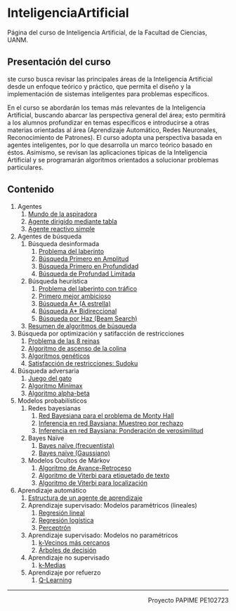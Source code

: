 # InteligenciaArtificial
Página del curso de Inteligencia Artificial, de la Facultad de Ciencias, UANM.

## Presentación del curso
ste curso busca revisar las principales áreas de la Inteligencia Artificial desde un enfoque teórico y práctico, que permita el diseño y la implementación de sistemas inteligentes para problemas específicos.

En el curso se abordarán los temas más relevantes de la Inteligencia Artificial, buscando abarcar las perspectiva general del área; esto permitirá a los alumnos profundizar en temas específicos e introducirse a otras materias orientadas al área (Aprendizaje Automático, Redes Neuronales, Reconocimiento de Patrones). El curso adopta una perspectiva basada en agentes inteligentes, por lo que desarrolla un marco teórico basado en éstos. Asimismo, se revisan las aplicaciones típicas de la Inteligencia Artificial y se programarán algoritmos orientados a solucionar problemas particulares.

## Contenido

1. Agentes
    1. [Mundo de la aspiradora](https://VictorMijangosDeLaCruz.github.io/InteligenciaArtificial/01%20Agentes/01%20VacuumWorld.html)
    2. [Agente dirigido mediante tabla](https://VictorMijangosDeLaCruz.github.io/InteligenciaArtificial/01%20Agentes/02%20TableDrivenAgent.html)
    3. [Agente reactivo simple](https://VictorMijangosDeLaCruz.github.io/InteligenciaArtificial/01%20Agentes/03%20SimpleReflexAgent.html)
2. Agentes de búsqueda
    1. Búsqueda desinformada
        1. [Problema del laberinto](https://VictorMijangosDeLaCruz.github.io/InteligenciaArtificial/02%20Busqueda/01%20MazeProblem.html)
        2. [Búsqueda Primero en Amplitud](https://VictorMijangosDeLaCruz.github.io/InteligenciaArtificial/02%20Busqueda/02%20BreadthFirstSearch.html)
        3. [Búsqueda Primero en Profundidad](https://VictorMijangosDeLaCruz.github.io/InteligenciaArtificial/02%20Busqueda/03%20DepthFirstSearch.html)
        4. [Búsqueda de Profundad Limitada](https://VictorMijangosDeLaCruz.github.io/InteligenciaArtificial/02%20Busqueda/04%20DepthLimitedSearch.html)
    2. Búsqueda heurística
        1. [Problema del laberinto con tráfico](https://VictorMijangosDeLaCruz.github.io/InteligenciaArtificial/02%20Busqueda/05%20TrafficMazeSimulator.html)
        2. [Primero mejor ambicioso](https://VictorMijangosDeLaCruz.github.io/InteligenciaArtificial/02%20Busqueda/06%20GreedyBestFirstSearch.html)
        3. [Búsqueda A* (A estrella)](https://VictorMijangosDeLaCruz.github.io/InteligenciaArtificial/02%20Busqueda/07%20AStar.html)
        4. [Búsqueda A* Bidireccional](https://VictorMijangosDeLaCruz.github.io/InteligenciaArtificial/02%20Busqueda/08%20BidirectionalAStar.html)
        5. [Búsqueda por Haz (Beam Search)](https://VictorMijangosDeLaCruz.github.io/InteligenciaArtificial/02%20Busqueda/09%20BeamSearch.html)
    3. [Resumen de algoritmos de búsqueda](https://VictorMijangosDeLaCruz.github.io/InteligenciaArtificial/02%20Busqueda/10%20ResumenBusqueda.html)
3. Búsqueda por optimización y satifacción de restricciones
    1. [Problema de las 8 reinas](https://VictorMijangosDeLaCruz.github.io/InteligenciaArtificial/03%20Optimizacion/01%208Queens.html)
    2. [Algoritmo de ascenso de la colina](https://VictorMijangosDeLaCruz.github.io/InteligenciaArtificial/03%20Optimizacion/02%20HillClimbing.html)
    3. [Algoritmos genéticos](https://VictorMijangosDeLaCruz.github.io/InteligenciaArtificial/03%20Optimizacion/03%20Genetic.html)
    4. [Satisfacción de restricciones: Sudoku](https://VictorMijangosDeLaCruz.github.io/InteligenciaArtificial/03%20Optimizacion/04%20Sudoku.html)
4. Búsqueda adversaria
    1. [Juego del gato](https://VictorMijangosDeLaCruz.github.io/InteligenciaArtificial/03%20Optimizacion/05%20Gato.html)
    2. [Algoritmo Minimax](https://VictorMijangosDeLaCruz.github.io/InteligenciaArtificial/03%20Optimizacion/06%20Minimax.html)
    3. [Algoritmo alpha-beta](https://VictorMijangosDeLaCruz.github.io/InteligenciaArtificial/03%20Optimizacion/07%20AlphaBeta.html)
5. Modelos probabilísticos
    1. Redes bayesianas
        1. [Red Bayesiana para el problema de Monty Hall](https://VictorMijangosDeLaCruz.github.io/InteligenciaArtificial/04%20Probabilisticos/01%20MontyHall.html)
        2. [Inferencia en red Baysiana: Muestreo por rechazo](https://VictorMijangosDeLaCruz.github.io/InteligenciaArtificial/04%20Probabilisticos/02%20RejectionSampling.html)
        3. [Inferencia en red Baysiana: Ponderación de verosimilitud](https://VictorMijangosDeLaCruz.github.io/InteligenciaArtificial/04%20Probabilisticos/03%20LikelihoodWeighting.html)
    2. Bayes Naïve
        1. [Bayes naïve (frecuentista)](https://VictorMijangosDeLaCruz.github.io/InteligenciaArtificial/04%20Probabilisticos/04%20NaiveBayes.html)
        2. [Bayes naïve (Gaussiano)](https://VictorMijangosDeLaCruz.github.io/InteligenciaArtificial/04%20Probabilisticos/05%20GaussianNaiveBayes.html)
    3. Modelos Ocultos de Márkov
        1. [Algoritmo de Avance-Retroceso](https://VictorMijangosDeLaCruz.github.io/InteligenciaArtificial/04%20Probabilisticos/08%20ForwardBackward.html)
        2. [Algoritmo de Viterbi para etiquetado de texto](https://VictorMijangosDeLaCruz.github.io/InteligenciaArtificial/04%20Probabilisticos/06%20HMMViterbi.html)
        3. [Algoritmo de Viterbi para localización](https://VictorMijangosDeLaCruz.github.io/InteligenciaArtificial/04%20Probabilisticos/07%20ViterbiLocalization.html)
6. Aprendizaje automático
    1. [Estructura de un agente de aprendizaje](https://VictorMijangosDeLaCruz.github.io/InteligenciaArtificial/05%20Aprendizaje/00%20EstructuraAprendizaje.html)
    2. Aprendizaje supervisado: Modelos paramétricos (lineales)
        1. [Regresión lineal](https://VictorMijangosDeLaCruz.github.io/InteligenciaArtificial/05%20Aprendizaje/01%20LinearRegression.html)
        2. [Regresión logística](https://VictorMijangosDeLaCruz.github.io/InteligenciaArtificial/05%20Aprendizaje/02%20LogisticRegression.html)
        3. [Perceptrón](https://VictorMijangosDeLaCruz.github.io/InteligenciaArtificial/05%20Aprendizaje/03%20Perceptron.html)
    3. Aprendizaje supervisado: Modelos no paramétricos
        1. [k-Vecinos más cercanos](https://VictorMijangosDeLaCruz.github.io/InteligenciaArtificial/05%20Aprendizaje/04%20kNN.html)
        2. [Árboles de decisión](https://VictorMijangosDeLaCruz.github.io/InteligenciaArtificial/05%20Aprendizaje/05%20DecisionTrees.html)
    4. Aprendizaje no supervisado
        1. [k-Medias](https://VictorMijangosDeLaCruz.github.io/InteligenciaArtificial/05%20Aprendizaje/06%20kMeans.html)
    5. Aprendizaje por refuerzo
        1. [Q-Learning](https://VictorMijangosDeLaCruz.github.io/InteligenciaArtificial/05%20Aprendizaje/07%20QLearning.html)



--------------------------------------------------
<div style="text-align: right">Proyecto PAPIME PE102723</div>
